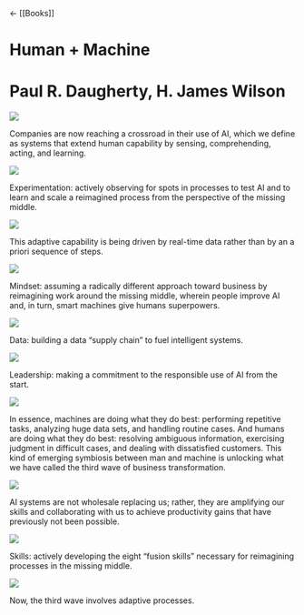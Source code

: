← [[Books]]



# Human + Machine

# Paul R. Daugherty, H. James Wilson

![](https://readwise-assets.s3.amazonaws.com/static/images/new_icons/chevron-down-alt-thin.a0ebfe57a28f.svg)

Companies are now reaching a crossroad in their use of AI, which we define as systems that extend human capability by sensing, comprehending, acting, and learning.

![](https://readwise-assets.s3.amazonaws.com/static/images/new_icons/chevron-down-alt-thin.a0ebfe57a28f.svg)

Experimentation: actively observing for spots in processes to test AI and to learn and scale a reimagined process from the perspective of the missing middle.

![](https://readwise-assets.s3.amazonaws.com/static/images/new_icons/chevron-down-alt-thin.a0ebfe57a28f.svg)

This adaptive capability is being driven by real-time data rather than by an a priori sequence of steps.

![](https://readwise-assets.s3.amazonaws.com/static/images/new_icons/chevron-down-alt-thin.a0ebfe57a28f.svg)

Mindset: assuming a radically different approach toward business by reimagining work around the missing middle, wherein people improve AI and, in turn, smart machines give humans superpowers.

![](https://readwise-assets.s3.amazonaws.com/static/images/new_icons/chevron-down-alt-thin.a0ebfe57a28f.svg)

Data: building a data “supply chain” to fuel intelligent systems.

![](https://readwise-assets.s3.amazonaws.com/static/images/new_icons/chevron-down-alt-thin.a0ebfe57a28f.svg)

Leadership: making a commitment to the responsible use of AI from the start.

![](https://readwise-assets.s3.amazonaws.com/static/images/new_icons/chevron-down-alt-thin.a0ebfe57a28f.svg)

In essence, machines are doing what they do best: performing repetitive tasks, analyzing huge data sets, and handling routine cases. And humans are doing what they do best: resolving ambiguous information, exercising judgment in difficult cases, and dealing with dissatisfied customers. This kind of emerging symbiosis between man and machine is unlocking what we have called the third wave of business transformation.

![](https://readwise-assets.s3.amazonaws.com/static/images/new_icons/chevron-down-alt-thin.a0ebfe57a28f.svg)

AI systems are not wholesale replacing us; rather, they are amplifying our skills and collaborating with us to achieve productivity gains that have previously not been possible.

![](https://readwise-assets.s3.amazonaws.com/static/images/new_icons/chevron-down-alt-thin.a0ebfe57a28f.svg)

Skills: actively developing the eight “fusion skills” necessary for reimagining processes in the missing middle.

![](https://readwise-assets.s3.amazonaws.com/static/images/new_icons/chevron-down-alt-thin.a0ebfe57a28f.svg)

Now, the third wave involves adaptive processes.